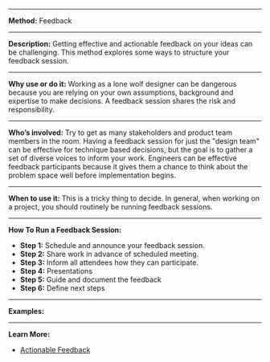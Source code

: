 
---

**Method:** Feedback

---

**Description:** Getting effective and actionable feedback on your ideas can be challenging. This method explores some ways to structure your feedback session.

---

**Why use or do it:** Working as a lone wolf designer can be dangerous because you are relying on your own assumptions, background and expertise to make decisions. A feedback session shares the risk and responsibility.

---

**Who’s involved:** Try to get as many stakeholders and product team members in the room. Having a feedback session for just the "design team" can be effective for technique based decisions, but the goal is to gather a set of diverse voices to inform your work. Engineers can be effective feedback participants because it gives them a chance to think about the problem space well before implementation begins. 

---

**When to use it:** This is a tricky thing to decide. In general, when working on a project, you should routinely be running feedback sessions.  

---

**How To Run a Feedback Session:**

* **Step 1:** Schedule and announce your feedback session. 
* **Step 2:** Share work in advance of scheduled meeting.
* **Step 3:** Inform all attendees how they can participate.
* **Step 4:** Presentations
* **Step 5:** Guide and document the feedback
* **Step 6:** Define next steps
---

**Examples:**

---
**Learn More:**

* [Actionable Feedback](https://jess.makes.org/thimble/MTEzMjMzMTI2NA==/actionable-feedback)



